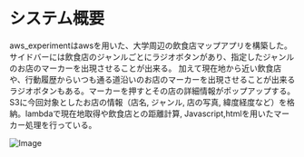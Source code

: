 # システム概要
aws_experimentはawsを用いた、大学周辺の飲食店マップアプリを構築した。
サイドバーには飲食店のジャンルごとにラジオボタンがあり、指定したジャンルのお店のマーカーを出現させることが出来る。
加えて現在地から近い飲食店や、行動履歴からいつも通る道沿いのお店のマーカーを出現させることが出来るラジオボタンもある。マーカーを押すとその店の詳細情報がポップアップする。
S3に今回対象としたお店の情報（店名, ジャンル, 店の写真, 緯度経度など）を格納。lambdaで現在地取得や飲食店との距離計算, Javascript,htmlを用いたマーカー処理を行っている。

![Image](https://github.com/user-attachments/assets/8c8f9c04-76ea-400c-a658-8ae10a4fb087)
